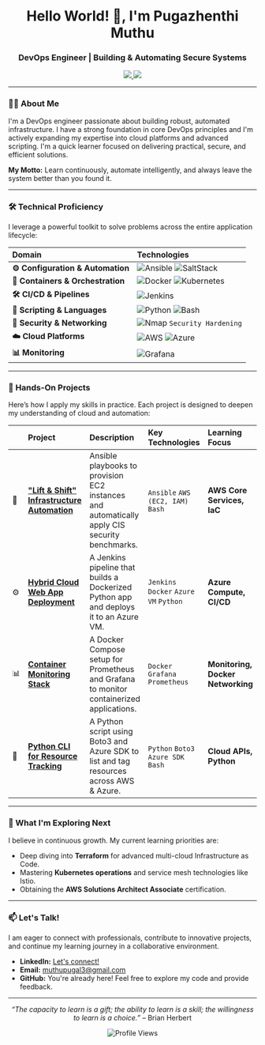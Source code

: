 <h1 align="center">Hello World! 👋, I'm Pugazhenthi Muthu</h1>
<h3 align="center">DevOps Engineer | Building & Automating Secure Systems</h3>

<p align="center">
  <a href="https://www.linkedin.com/in/pugazhenthi-muthu-5b00a01a0/">
    <img src="https://img.shields.io/badge/-LinkedIn-0A66C2?style=for-the-badge&logo=linkedin&logoColor=white" />
  </a>
  <a href="mailto:muthupugal3@gmail.com">
    <img src="https://img.shields.io/badge/-Gmail-EA4335?style=for-the-badge&logo=gmail&logoColor=white" />
  </a>
</p>

---

### 🧑‍💻 About Me

I'm a DevOps engineer passionate about building robust, automated infrastructure. I have a strong foundation in core DevOps principles and I'm actively expanding my expertise into cloud platforms and advanced scripting. I'm a quick learner focused on delivering practical, secure, and efficient solutions.

**My Motto:** Learn continuously, automate intelligently, and always leave the system better than you found it.

---

### 🛠️ Technical Proficiency

I leverage a powerful toolkit to solve problems across the entire application lifecycle:

| **Domain** | **Technologies** |
| :--- | :--- |
| **⚙️ Configuration & Automation** | ![Ansible](https://img.shields.io/badge/Ansible-Expert-EE0000?logo=ansible&logoColor=white) ![SaltStack](https://img.shields.io/badge/SaltStack-Experienced-00A0DF?logo=saltstack&logoColor=white) |
| **🐳 Containers & Orchestration** | ![Docker](https://img.shields.io/badge/Docker-Expert-2496ED?logo=docker&logoColor=white) ![Kubernetes](https://img.shields.io/badge/Kubernetes-Working_Knowledge-326CE5?logo=kubernetes&logoColor=white) |
| **🛠️ CI/CD & Pipelines** | ![Jenkins](https://img.shields.io/badge/Jenkins-Expert-D24939?logo=jenkins&logoColor=white) |
| **📜 Scripting & Languages** | ![Python](https://img.shields.io/badge/Python-Proficient-3776AB?logo=python&logoColor=white) ![Bash](https://img.shields.io/badge/Bash-Expert-4EAA25?logo=gnubash&logoColor=white) |
| **🔐 Security & Networking** | ![Nmap](https://img.shields.io/badge/Nmap-Skilled-4EAA25?logo=networking&logoColor=white) `Security Hardening` |
| **☁️ Cloud Platforms** | ![AWS](https://img.shields.io/badge/AWS-Working_Knowledge-FF9900?logo=amazonaws&logoColor=white) ![Azure](https://img.shields.io/badge/Azure-Working_Knowledge-0078D4?logo=microsoft-azure&logoColor=white) |
| **📊 Monitoring** | ![Grafana](https://img.shields.io/badge/Grafana-Proficient-F46800?logo=grafana&logoColor=white) |

---

### 🚀 Hands-On Projects

Here’s how I apply my skills in practice. Each project is designed to deepen my understanding of cloud and automation:

| | Project | Description | Key Technologies | Learning Focus |
| :--- | :--- | :--- | :--- | :--- |
| 🔐 | **["Lift & Shift" Infrastructure Automation](https://github.com/yourusername/ansible-aws-hardening)** | Ansible playbooks to provision EC2 instances and automatically apply CIS security benchmarks. | `Ansible` `AWS (EC2, IAM)` `Bash` | **AWS Core Services, IaC** |
| ⚙️ | **[Hybrid Cloud Web App Deployment](https://github.com/yourusername/jenkins-azure-pipeline)** | A Jenkins pipeline that builds a Dockerized Python app and deploys it to an Azure VM. | `Jenkins` `Docker` `Azure VM` `Python` | **Azure Compute, CI/CD** |
| 📊 | **[Container Monitoring Stack](https://github.com/yourusername/docker-monitoring-stack)** | A Docker Compose setup for Prometheus and Grafana to monitor containerized applications. | `Docker` `Grafana` `Prometheus` | **Monitoring, Docker Networking** |
| 🐍 | **[Python CLI for Resource Tracking](https://github.com/yourusername/cloud-resource-tracker)** | A Python script using Boto3 and Azure SDK to list and tag resources across AWS & Azure. | `Python` `Boto3` `Azure SDK` `Bash` | **Cloud APIs, Python** |

---

### 🌱 What I'm Exploring Next

I believe in continuous growth. My current learning priorities are:
*   Deep diving into **Terraform** for advanced multi-cloud Infrastructure as Code.
*   Mastering **Kubernetes operations** and service mesh technologies like Istio.
*   Obtaining the **AWS Solutions Architect Associate** certification.

---

### 📫 Let's Talk!

I am eager to connect with professionals, contribute to innovative projects, and continue my learning journey in a collaborative environment.

- **LinkedIn:** [Let's connect!](https://www.linkedin.com/in/pugazhenthi-muthu-5b00a01a0/)
- **Email:** [muthupugal3@gmail.com](mailto:muthupugal3@gmail.com)
- **GitHub:** You're already here! Feel free to explore my code and provide feedback.

---

<p align="center">
  <i>“The capacity to learn is a gift; the ability to learn is a skill; the willingness to learn is a choice.”</i> – Brian Herbert
</p>
<p align="center">
  <img src="https://komarev.com/ghpvc/?username=yourusername&color=blueviolet&style=flat" alt="Profile Views" />
</p>

